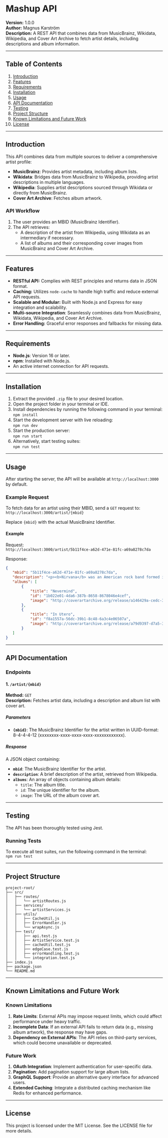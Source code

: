 # Mashup API  

**Version:** 1.0.0  
**Author:** Magnus Karström  
**Description:** A REST API that combines data from MusicBrainz, Wikidata, Wikipedia, and Cover Art Archive to fetch artist details, including descriptions and album information.

---

## Table of Contents  

1. [Introduction](#introduction)  
2. [Features](#features)  
3. [Requirements](#requirements)  
4. [Installation](#installation)  
5. [Usage](#usage)  
6. [API Documentation](#api-documentation)  
7. [Testing](#testing)  
8. [Project Structure](#project-structure)  
9. [Known Limitations and Future Work](#known-limitations-and-future-work)  
10. [License](#license)  

---

## Introduction  

This API combines data from multiple sources to deliver a comprehensive artist profile:  
- **MusicBrainz**: Provides artist metadata, including album lists.
- **Wikidata**: Bridges data from MusicBrainz to Wikipedia, providing artist descriptions in multiple languages.
- **Wikipedia**: Supplies artist descriptions sourced through Wikidata or directly from MusicBrainz.
- **Cover Art Archive**: Fetches album artwork.  

### API Workflow  
1. The user provides an MBID (MusicBrainz Identifier).  
2. The API retrieves:
   - A description of the artist from Wikipedia, using Wikidata as an intermediary if necessary.
   - A list of albums and their corresponding cover images from MusicBrainz and Cover Art Archive.  

---

## Features  

- **RESTful API:** Complies with REST principles and returns data in JSON format.  
- **Caching:** Utilizes `node-cache` to handle high traffic and reduce external API requests.  
- **Scalable and Modular:** Built with Node.js and Express for easy integration and scalability.
- **Multi-source Integration**: Seamlessly combines data from MusicBrainz, Wikidata, Wikipedia, and Cover Art Archive.  
- **Error Handling:** Graceful error responses and fallbacks for missing data.  

---

## Requirements  

- **Node.js**: Version 16 or later.  
- **npm**: Installed with Node.js.  
- An active internet connection for API requests.  

---

## Installation  

1. Extract the provided `.zip` file to your desired location.  
2. Open the project folder in your terminal or IDE.  
3. Install dependencies by running the following command in your terminal:  
   `npm install`
4. Start the development server with live reloading:  
   `npm run dev`
5. Start the production server:  
   `npm run start`
6. Alternatively, start testing suites:  
   `npm run test`  

---

## Usage  

After starting the server, the API will be available at `http://localhost:3000` by default.  

### Example Request  

To fetch data for an artist using their MBID, send a `GET` request to:  
`http://localhost:3000/artist/{mbid}`  

Replace `{mbid}` with the actual MusicBrainz Identifier.  

#### Example  
Request:  
`http://localhost:3000/artist/5b11f4ce-a62d-471e-81fc-a69a8278c7da`  

Response:  
```json
{
   "mbid": "5b11f4ce-a62d-471e-81fc-a69a8278c7da",
   "description": "<p><b>Nirvana</b> was an American rock band formed in Aberdeen, Washington, in 1987...</p>",
   "albums": [
       {
           "title": "Nevermind",
           "id": "1b022e01-4da6-387b-8658-8678046e4cef",
           "image": "http://coverartarchive.org/release/a146429a-cedc-3ab0-9e41-1aaf5f6cdc2d/3012495605.jpg"
       },
       {
           "title": "In Utero",
           "id": "f8a1557a-56dc-39b1-8c48-6a3c4e06507a",
           "image": "http://coverartarchive.org/release/a79d9397-d7a5-34b3-a13c-8ef4d915a6a4/2033894523.jpg"
       }
   ]
}
```

---

## API Documentation  

### Endpoints  

#### 1. `/artist/{mbid}`  
**Method:** `GET`  
**Description:** Fetches artist data, including a description and album list with cover art.  

##### Parameters  
- **`{mbid}`**: The MusicBrainz Identifier for the artist written in UUID-format: 8-4-4-4-12 (xxxxxxxx-xxxx-xxxx-xxxx-xxxxxxxxxxxx).  

##### Response  
A JSON object containing:  
- **`mbid`**: The MusicBrainz Identifier for the artist.  
- **`description`**: A brief description of the artist, retrieved from Wikipedia.  
- **`albums`**: An array of objects containing album details:  
  - `title`: The album title.  
  - `id`: The unique identifier for the album.  
  - `image`: The URL of the album cover art.  

---

## Testing  

The API has been thoroughly tested using Jest.  

### Running Tests  

To execute all test suites, run the following command in the terminal:  
`npm run test`  

---

## Project Structure

```
project-root/
├── src/
│   ├── routes/ 
│   │   └── artistRoutes.js
│   ├── services/ 
│   │   └── artistServices.js
│   ├── utils/ 
│   │   ├── CacheUtil.js
│   │   ├── ErrorHandler.js
│   │   └── wrapAsync.js
│   ├── test/ 
│   │   ├── api.test.js
│   │   ├── ArtistService.test.js
│   │   ├── cacheUtil.test.js
│   │   ├── edgeCase.test.js
│   │   ├── errorHandling.test.js
│   │   └── integration.test.js
├── index.js
├── package.json
└── README.md

```


---

## Known Limitations and Future Work  

### Known Limitations  
1. **Rate Limits**: External APIs may impose request limits, which could affect performance under heavy traffic.  
2. **Incomplete Data**: If an external API fails to return data (e.g., missing album artwork), the response may have gaps.  
3. **Dependency on External APIs**: The API relies on third-party services, which could become unavailable or deprecated.  

### Future Work  
1. **OAuth Integration**: Implement authentication for user-specific data.  
2. **Pagination**: Add pagination support for large album lists.  
3. **GraphQL Support**: Provide an alternative query interface for advanced users.  
4. **Extended Caching**: Integrate a distributed caching mechanism like Redis for enhanced performance.  

---

## License  

This project is licensed under the MIT License. See the LICENSE file for more details.  
